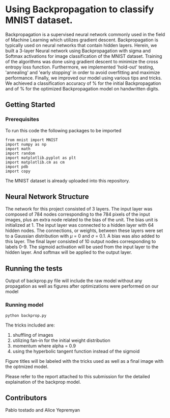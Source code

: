 # Using Backpropagation to classify MNIST dataset.

Backpropagation is a supervised neural network commonly used in the field of Machine Learning which utilizes gradient descent. Backpropagation is typically used on neural networks that contain hidden layers. Herein, we built a 3-layer Neural network using Backpropagation with sigma and Softmax activations for image classification of the MNIST dataset. Training of the algorithms was done using gradient descent to minimize the cross entropy loss function. Furthermore, we implemented 'hold-out' testing, 'annealing' and 'early stopping' in order to avoid overfitting and maximize performance. Finally, we improved our model using various tips and tricks. We achieved a classification accuracy of \% for the initial Backpropagation and of \% for the optimized Backpropagation model on handwritten digits. 

## Getting Started
### Prerequisites
To run this code the following packages to be imported
```
from mnist import MNIST
import numpy as np
import math
import random
import matplotlib.pyplot as plt
import matplotlib.cm as cm
import pdb
import copy
```

The MNIST dataset is already uploaded into this repository. 

## Neural Network Structure
The network for this project consisted of 3 layers. The input layer was composed of 784 nodes corresponding to the 784 pixels of the input images, plus an extra node related to the bias of the unit. The bias unit is initialized at 1. The input layer was connected to a hidden layer with 64 hidden nodes. The connections, or weights, between these layers were set to a Gaussian distribution with $\mu$ = 0 and $\sigma$ = 0.1. A bias was also added to this layer. The final layer consisted of 10 output nodes corresponding to labels 0-9. The sigmoid activation will be used from the input layer to the hidden layer. And softmax will be applied to the output layer.

## Running the tests
Output of backprop.py file will include the raw model without any propagation as well as figures after optimizations were performed on our model

### Running model
```
python backprop.py 
```
The tricks included are:
1. shuffling of images
2. utilizing fan-in for the initial weight distribution
3. momentum where alpha = 0.9
4. using the hyperbolic tangent function instead of the sigmoid

Figure titles will be labeled with the tricks used as well as a final image with the optmized model.

Please refer to the report attached to this submission for the detailed explaination of the backprop model.

## Contributors
Pablo tostado and Alice Yepremyan
